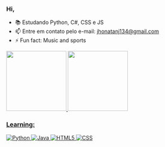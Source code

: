 ### Hi, 
- 📚 Estudando Python, C#, CSS e JS
- 📫 Entre em contato pelo e-mail: jhonatanj134@gmail.com
- ⚡ Fun fact: Music and sports

<div>
  <a href="https://github.com/jhonj134">
  <img height="160em" src="https://github-readme-stats.vercel.app/api?username=jhonj134&show_icons=false&theme=aura&include_all_commits=true&count_private=false"/>
  <img height="160em" src="https://github-readme-stats.vercel.app/api/top-langs/?username=jhonj134&layout=compact&langs_count=7&theme=aura"/>
</div>

### Learning:
![Python](https://img.shields.io/badge/Python-3776AB?style=for-the-badge&logo=python&logoColor=white)
![Java](https://img.shields.io/badge/JavaScript-F7DF1E?style=for-the-badge&logo=JavaScript&logoColor=000&)
![HTML5](https://img.shields.io/badge/HTML5-E34F26?style=for-the-badge&logo=html5&logoColor=white)
![CSS](https://img.shields.io/badge/-CSS-0D1117?style=for-the-badge&logo=CSS3&logoColor=1572B6&labelColor=0D1117)
